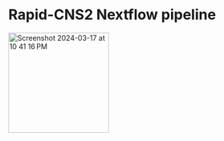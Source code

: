 # Rapid-CNS2 Nextflow pipeline
<img width="200" alt="Screenshot 2024-03-17 at 10 41 16 PM" src="https://github.com/areebapatel/Rapid-CNS2_nf/assets/46373444/6ba243da-0dca-4f4e-9cea-a4df7b989ff6">
